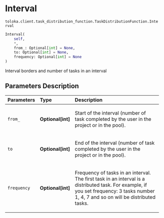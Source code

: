 # Interval
`toloka.client.task_distribution_function.TaskDistributionFunction.Interval`

```python
Interval(
    self,
    *,
    from_: Optional[int] = None,
    to: Optional[int] = None,
    frequency: Optional[int] = None
)
```

Interval borders and number of tasks in an interval

## Parameters Description

| Parameters | Type | Description |
| :----------| :----| :-----------|
`from_`|**Optional\[int\]**|<p>Start of the interval (number of task completed by the user in the project or in the pool).</p>
`to`|**Optional\[int\]**|<p>End of the interval (number of task completed by the user in the project or in the pool).</p>
`frequency`|**Optional\[int\]**|<p>Frequency of tasks in an interval. The first task in an interval is a distributed task. For example, if you set frequency: 3 tasks number 1, 4, 7 and so on will be distributed tasks.</p>
